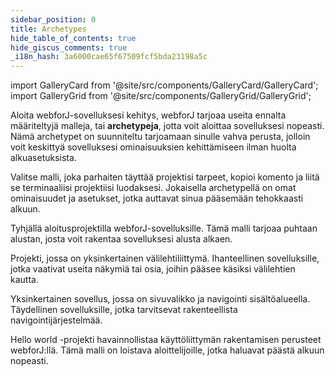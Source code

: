 ```yaml
---
sidebar_position: 0
title: Archetypes
hide_table_of_contents: true
hide_giscus_comments: true
_i18n_hash: 3a6000cae65f67509fcf5bda23198a5c
---
```

<Head>
  <style>{`
  .container {
    max-width: 65em !important;
  }
  `}</style>
</Head>

<!-- vale off -->

import GalleryCard from '@site/src/components/GalleryCard/GalleryCard';
import GalleryGrid from '@site/src/components/GalleryGrid/GalleryGrid';

<!-- vale on -->

Aloita webforJ-sovelluksesi kehitys, webforJ tarjoaa useita ennalta määriteltyjä malleja, tai **archetypeja**, jotta voit aloittaa sovelluksesi nopeasti. Nämä archetypet on suunniteltu tarjoamaan sinulle vahva perusta, jolloin voit keskittyä sovelluksesi ominaisuuksien kehittämiseen ilman huolta alkuasetuksista.

Valitse malli, joka parhaiten täyttää projektisi tarpeet, kopioi komento ja liitä se terminaaliisi projektiisi luodaksesi. Jokaisella archetypellä on omat ominaisuudet ja asetukset, jotka auttavat sinua pääsemään tehokkaasti alkuun.

<GalleryGrid>
  <GalleryCard header="Blank" href="blank" image="/img/archetypes/blank.png" effect="none">
    <p>Tyhjällä aloitusprojektilla webforJ-sovelluksille. Tämä malli tarjoaa puhtaan alustan, josta voit rakentaa sovelluksesi alusta alkaen.</p>
  </GalleryCard>

  <GalleryCard header="Tabs" href="tabs" image="/img/archetypes/tabs.png" effect="none">
    <p>Projekti, jossa on yksinkertainen välilehtiliittymä. Ihanteellinen sovelluksille, jotka vaativat useita näkymiä tai osia, joihin pääsee käsiksi välilehtien kautta.</p>
  </GalleryCard>

  <GalleryCard header="SideMenu" href="sidemenu" image="/img/archetypes/sidemenu.png" effect="none">
    <p>Yksinkertainen sovellus, jossa on sivuvalikko ja navigointi sisältöalueella. Täydellinen sovelluksille, jotka tarvitsevat rakenteellista navigointijärjestelmää.</p>
  </GalleryCard>

  <GalleryCard header="HelloWorld" href="hello-world" image="/img/archetypes/hello-world.png" effect="none">
    <p>Hello world -projekti havainnollistaa käyttöliittymän rakentamisen perusteet webforJ:llä. Tämä malli on loistava aloittelijoille, jotka haluavat päästä alkuun nopeasti.</p>
    <div hidden>
      <p>Dialogin sisältö HelloWorld-projektille.</p>
    </div>
  </GalleryCard>
</GalleryGrid>
